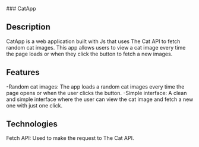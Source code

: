 ### CatApp

## Description

CatApp is a web application built with Js that uses The Cat API to fetch random cat images. This app allows users to view a cat image every time the page loads or when they click the button to fetch a new images.

## Features

-Random cat images: The app loads a random cat images every time the page opens or when the user clicks the button.
-Simple interface: A clean and simple interface where the user can view the cat image and fetch a new one with just one click.

## Technologies

Fetch API: Used to make the request to The Cat API.